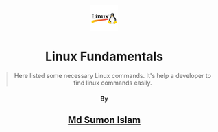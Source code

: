 <div style="text-align: center;">

<img src="linux.png" height="60">
<!-- br -->

# Linux Fundamentals

> Here listed some necessary Linux commands. It's help a developer to find linux commands easily.

<!-- br -->

#### By

## <a href="https://github.com/msicse" > Md Sumon Islam</a>

</div>
